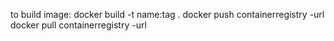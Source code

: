 to build image:
docker build -t name:tag .
docker push containerregistry -url
docker pull containerregistry -url 